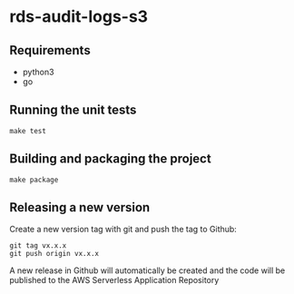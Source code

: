 # rds-audit-logs-s3

## Requirements
* python3
* go

## Running the unit tests

```
make test
```

## Building and packaging the project

```
make package
```

## Releasing a new version

Create a new version tag with git and push the tag to Github:
```
git tag vx.x.x
git push origin vx.x.x
```

A new release in Github will automatically be created and the code will be published to the AWS Serverless Application Repository
